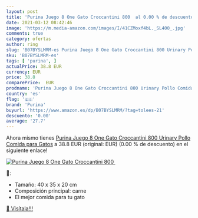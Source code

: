 ```yaml
---
layout: post
title: 'Purina Juego 8 One Gato Croccantini 800  al 0.00 % de descuento'
date: 2021-03-12 08:42:46
image: 'https://m.media-amazon.com/images/I/41CZMoxf4bL._SL400_.jpg'
comments: true
category: ofertas
author: ring
slug: 'B07BYSLMRM-es Purina Juego 8 One Gato Croccantini 800 Urinary Pollo...'
sku: 'B07BYSLMRM-es'
tags: [ 'purina', ]
actualPrice: 38.8 EUR
currency: EUR
price: 38.8
comparePrice:  EUR
prodname: 'Purina Juego 8 One Gato Croccantini 800 Urinary Pollo Comida para Gatos'
country: 'es'
flag: '🇪🇸'
brand: 'Purina'
buyurl: 'https://www.amazon.es/dp/B07BYSLMRM/?tag=tolees-21'
descuento: '0.00'
average: '27.7'
---
```


Ahora mismo tienes [Purina Juego 8 One Gato Croccantini 800 Urinary Pollo Comida para Gatos](https://www.amazon.es/dp/B07BYSLMRM/?tag=tolees-21) a 38.8 EUR (original:  EUR) (0.00 %  de descuento) en el siguiente enlace!

[![Purina Juego 8 One Gato Croccantini 800 ](https://m.media-amazon.com/images/I/41CZMoxf4bL._SL400_.jpg)](https://www.amazon.es/dp/B07BYSLMRM/?tag=tolees-21)

🔎:

- Tamaño: 40 x 35 x 20 cm
- Composición principal: carne
- El mejor comida para tu gato

[🛒 Visítala!!!](https://www.amazon.es/dp/B07BYSLMRM/?tag=tolees-21)
